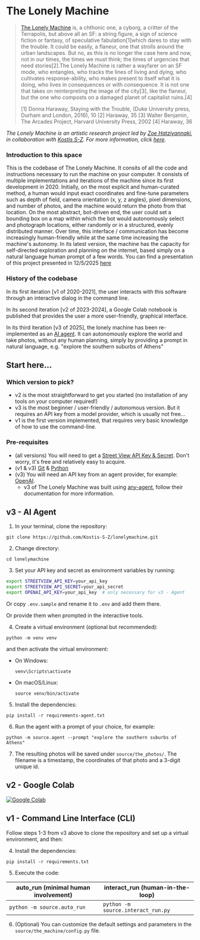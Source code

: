 # The Lonely Machine



> [The Lonely Machine](https://zoehatziyannaki.com/The-Lonely-Machine) is, a chthonic one, a cyborg, a critter of the Terrapolis, but above all an SF: a string figure, a sign of science fiction or fantasy, of speculative fabulation[1]which dares to stay with the trouble. It could be easily, a flaneur, one that strolls around the urban landscapes. But no, as this is no longer the case here and now, not in our times, the times we must think; the times of urgencies that need stories[2].The Lonely Machine is rather a wayfarer on an SF mode, who entangles, who tracks the lines of living and dying, who cultivates response-ability, who makes present to itself what it is doing, who lives in consequences or with consequence. It is not one that takes on reinterpreting the image of the city[3], like the flaneur, but the one who composts on a damaged planet of capitalist ruins.[4]
> 
> [1] Donna Haraway, Staying with the Trouble, (Duke University press, Durham and London, 2016), 10
[2] Haraway, 35
[3] Walter Benjamin, The Arcades Project, Harvard University Press, 2002
[4] Haraway, 36

_The Lonely Machine is an artistic research project led by [Zoe Hatziyannaki](https://zoehatziyannaki.com/), in collaboration with [Kostis S-Z](https://kostis-s-z.github.io/). For more information, click [here](https://zoehatziyannaki.com/The-Lonely-Machine)._ 

### Introduction to this space

This is the codebase of The Lonely Machine. It consits of all the code and instructions necessary to run the machine on your computer. It consists of multiple implementations and iterations of the machine since its first development in 2020. Initially, on the most explicit and human-curated method, a human would input exact coordinates and fine-tune parameters such as depth of field, camera orientation (x, y, z angles), pixel dimensions, and number of photos, and the machine would return the photo from that location. On the most abstract, bot-driven end, the user could set a bounding box on a map within which the bot would autonomously select and photograph locations, either randomly or in a structured, evenly distributed manner. Over time, this interface / communication has become increasingly human-friendly while at the same time increasing the machine's autonomy. In its latest version, the machine has the capacity for self-directed exploration and planning on the internet, based simply on a natural language human prompt of a few words. You can find a presentation of this project presented in 12/5/2025 [here](https://docs.google.com/presentation/d/1am2zM00JmAT31Lj1xEBnEJ3Jp8OZiQhpPh1kL5eIczo/edit?usp=sharing)

### History of the codebase

In its first iteration [v1 of 2020-2021], the user interacts with this software through an interactive dialog in the command line.

In its second iteration [v2 of 2023-2024], a Google Colab notebook is published that provides the user a more user-friendly, graphical interface.

In its third iteration [v3 of 2025], the lonely machine has been re-implemented as an [AI agent](https://huggingface.co/docs/smolagents/en/conceptual_guides/intro_agents). It can autonomously explore the world and take photos, without any human planning, simply by providing a prompt in natural language, e.g. "explore the southern suburbs of Athens" 


## Start here...

### Which version to pick?

- v2 is the most straightforward to get you started (no installation of any tools on your computer required!)
- v3 is the most beginner / user-friendly / autonomous version. But it requires an API key from a model provider, which is usually not free...
- v1 is the first version implemented, that requires very basic knowledge of how to use the command-line.

### Pre-requisites

- (all versions) You will need to get a [Street View API Key & Secret](https://developers.google.com/maps/documentation/streetview/get-api-key). Don't worry, it's free and relatively easy to acquire.
- (v1 & v3) [Git](https://github.com/git-guides/install-git) & [Python](https://realpython.com/installing-python/)
- (v3) You will need an API key from an agent provider, for example: [OpenAI](https://platform.openai.com/api-keys).
    - v3 of The Lonely Machine was built using [any-agent](https://github.com/mozilla-ai/any-agent), follow their documentation for more information.

## v3 - AI Agent

1. In your terminal, clone the repository:
```
git clone https://github.com/Kostis-S-Z/lonelymachine.git
```

2. Change directory:
```
cd lonelymachine
```

3. Set your API key and secret as environment variables by running:
  ```sh
  export STREETVIEW_API_KEY=your_api_key
  export STREETVIEW_API_SECRET=your_api_secret
  export OPENAI_API_KEY=your_api_key  # only necessary for v3 - Agent
  ```
  Or copy `.env.sample` and rename it to `.env` and add them there.

  Or provide them when prompted in the interactive tools.

4. Create a virtual environment (optional but recommended):
```
python -m venv venv
```

   and then activate the virtual environment:
   - On Windows:
     ```
     venv\Scripts\activate
     ```
   - On macOS/Linux:
     ```
     source venv/bin/activate
     ```

5. Install the dependencies:
```
pip install -r requirements-agent.txt
```

6. Run the agent with a prompt of your choice, for example:
```
python -m source.agent --prompt "explore the southern suburbs of Athens"
```

7. The resulting photos will be saved under `source/the_photos/`. The filename is a timestamp, the coordinates of that photo and a 3-digit unique id.

## v2 - Google Colab
[![Google Colab](https://colab.research.google.com/assets/colab-badge.svg)](https://colab.research.google.com/github/Kostis-S-Z/lonelymachine/blob/main/notebook.ipynb) 

## v1 - Command Line Interface (CLI)

Follow steps 1-3 from v3 above to clone the repository and set up a virtual environment, and then:

4. Install the dependencies:
```
pip install -r requirements.txt
```

5. Execute the code:

<div style="text-align: center;">

| auto\_run (minimal human involvement) | interact\_run (human-in-the-loop)  |
|---------------------------------------|------------------------------------|
| `python -m source.auto_run`           | `python -m source.interact_run.py` |

</div>

6. (Optional) You can customize the default settings and parameters in the `source/the_machine/config.py` file. 
